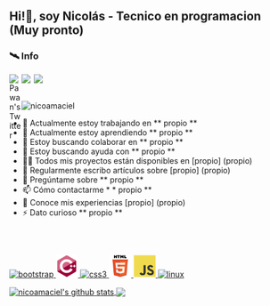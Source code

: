 ##  Hi!👋, soy Nicolás - Tecnico en programacion (Muy pronto)


### 🛰️ Info


<a href="https://twitter.com/nicoamaciel"> <img align="left" alt="Pawan's Twitter" width="22px" src="https://cdn.jsdelivr.net/npm/simple-icons@v3/icons/twitter.svg" />
</a>
<a href="https://linkedin.com/in/nicoamaciel"><img align="left" width="22px" src="https://cdn.jsdelivr.net/npm/simple-icons@v3/icons/linkedin.svg" /> </a>
<a href="https://instagram.com/nicoamaciel/"><img align="left" width="22px" src="https://cdn.jsdelivr.net/npm/simple-icons@v3/icons/instagram.svg" /> </a>

<br/>
<br/>

<p align = "left"> <img src = "https://komarev.com/ghpvc/?username=nicoamaciel&label=Profile%20views&color=0e75b6&style=flat" alt = "nicoamaciel" /> </p>

- 🔭 Actualmente estoy trabajando en ** propio **
- 🌱 Actualmente estoy aprendiendo ** propio **
- 👯 Estoy buscando colaborar en ** propio **
- 🤝 Estoy buscando ayuda con ** propio **
- 👨‍💻 Todos mis proyectos están disponibles en [propio] (propio)
- 📝 Regularmente escribo artículos sobre [propio] (propio)
- 💬 Pregúntame sobre ** propio **
- 📫 Cómo contactarme * * propio **
- 📄 Conoce mis experiencias [propio] (propio)
- ⚡ Dato curioso ** propio **

<br/>
<br/>

<p align = "left"> <a href="https://getbootstrap.com" target="_blank"> <img src = "https://raw.githubusercontent.com/devicons/devicon/master/icons/ bootstrap / bootstrap-plain-wordmark.svg "alt =" bootstrap "width =" 40 "height =" 40 "/> </a> <a href =" https://www.w3schools.com/cpp/ "objetivo = "_ en blanco"> <img src = "https://raw.githubusercontent.com/devicons/devicon/master/icons/cplusplus/cplusplus-original.svg" alt = "cplusplus" width = "40" height = "40 "/> </a> <a href="https://www.w3schools.com/css/" target="_blank"> <img src =" https: //raw.githubusercontent.com / devicons / devicon / master / icons / css3 / css3-original-wordmark.svg "alt =" css3 "width =" 40 "height =" 40 "/> </a> <a href =" https: // www.w3.org/html/ "target =" _ blank "> <img src =" https://raw.githubusercontent.com/devicons/devicon/master/icons/html5/html5-original-wordmark.svg "alt = "html5" width = "40" height = "40" /> </a> <a href="https://developer.mozilla.org/en-US/docs/Web/JavaScript" target="_blank"> <img src = "https://raw.githubusercontent.com/devicons/devicon/master/icons/javascript/javascript-original.svg" alt = "javascript" width = "40" height = "40" /> </ a> <a href = "https://www.linux.org/" target = "_ blank"> <img src = "https://raw.githubusercontent.com/devicons/devicon/master/icons/linux/linux-original. svg "alt =" linux "width =" 40 "height =" 40 "/> </a> </p>



<a href="https://github.com/nicoamaciel">
 <img align="center" src="https://github-readme-stats.vercel.app/api?username=nicoamaciel&show_icons=true&theme=material-palenight" alt="nicoamaciel's github stats"/>
</a>

<a href="https://github.com/nicoamaciel/github-readme-stats">
  <!-- Change the `github-readme-stats.nicoamaciel1.vercel.app` to `github-readme-stats.vercel.app`  -->
  <img align="center" src="https://github-readme-stats.anuraghazra1.vercel.app/api/top-langs/?username=nicoamaciel&layout=compact&theme=material-palenight" />
</a>


